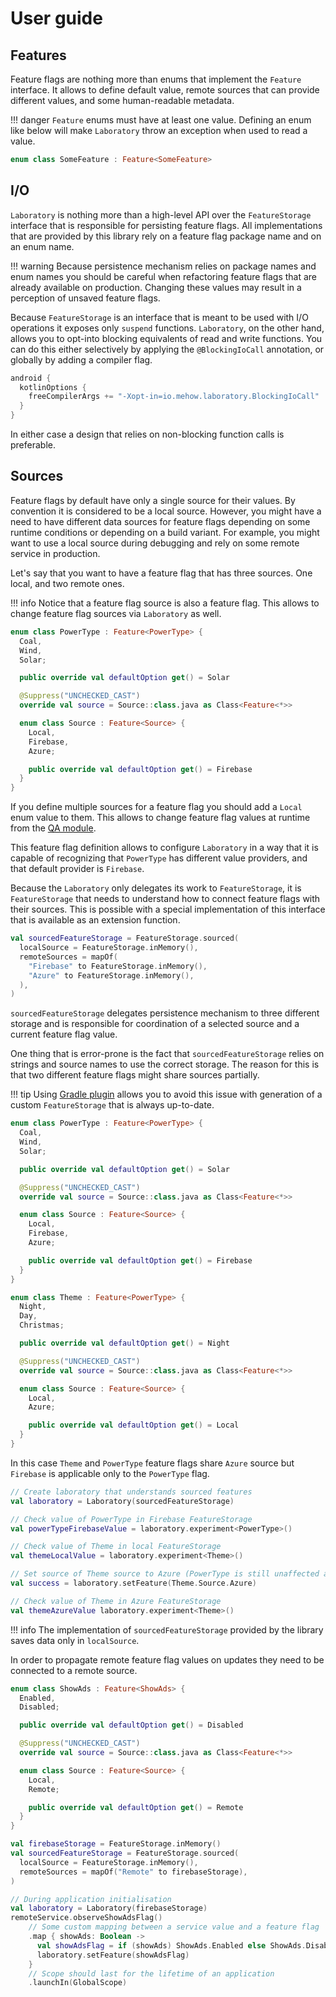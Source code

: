 # User guide

## Features

Feature flags are nothing more than enums that implement the `Feature` interface. It allows to define default value, remote sources that can provide different values, and some human-readable metadata.

!!! danger
    `Feature` enums must have at least one value. Defining an enum like below will make `Laboratory` throw an exception when used to read a value.

```kotlin
enum class SomeFeature : Feature<SomeFeature>
```

## I/O

`Laboratory` is nothing more than a high-level API over the `FeatureStorage` interface that is responsible for persisting feature flags. All implementations that are provided by this library rely on a feature flag package name and on an enum name.

!!! warning
    Because persistence mechanism relies on package names and enum names you should be careful when refactoring feature flags that are already available on production. Changing these values may result in a perception of unsaved feature flags.

Because `FeatureStorage` is an interface that is meant to be used with I/O operations it exposes only `suspend` functions. `Laboratory`, on the other hand, allows you to opt-into blocking equivalents of read and write functions. You can do this either selectively by applying the `@BlockingIoCall` annotation, or globally by adding a compiler flag.

```groovy
android {
  kotlinOptions {
    freeCompilerArgs += "-Xopt-in=io.mehow.laboratory.BlockingIoCall"
  }
}
```

In either case a design that relies on non-blocking function calls is preferable.

## Sources

Feature flags by default have only a single source for their values. By convention it is considered to be a local source. However, you might have a need to have different data sources for feature flags depending on some runtime conditions or depending on a build variant. For example, you might want to use a local source during debugging and rely on some remote service in production.

Let's say that you want to have a feature flag that has three sources. One local, and two remote ones.

!!! info
    Notice that a feature flag source is also a feature flag. This allows to change feature flag sources via `Laboratory` as well.

```kotlin
enum class PowerType : Feature<PowerType> {
  Coal,
  Wind,
  Solar;

  public override val defaultOption get() = Solar

  @Suppress("UNCHECKED_CAST")
  override val source = Source::class.java as Class<Feature<*>>

  enum class Source : Feature<Source> {
    Local,
    Firebase,
    Azure;

    public override val defaultOption get() = Firebase
  }
}
```

If you define multiple sources for a feature flag you should add a `Local` enum value to them. This allows to change feature flag values at runtime from the [QA module](qa-module.md).

This feature flag definition allows to configure `Laboratory` in a way that it is capable of recognizing that `PowerType` has different value providers, and that default provider is `Firebase`.

Because the `Laboratory` only delegates its work to `FeatureStorage`, it is `FeatureStorage` that needs to understand how to connect feature flags with their sources. This is possible with a special implementation of this interface that is available as an extension function.

```kotlin
val sourcedFeatureStorage = FeatureStorage.sourced(
  localSource = FeatureStorage.inMemory(),
  remoteSources = mapOf(
    "Firebase" to FeatureStorage.inMemory(),
    "Azure" to FeatureStorage.inMemory(),
  ),
)
```

`sourcedFeatureStorage` delegates persistence mechanism to three different storage and is responsible for coordination of a selected source and a current feature flag value.

One thing that is error-prone is the fact that `sourcedFeatureStorage` relies on strings and source names to use the correct storage. The reason for this is that two different feature flags might share sources partially.

!!! tip
    Using [Gradle plugin](gradle-plugin.md) allows you to avoid this issue with generation of a custom `FeatureStorage` that is always up-to-date.

```kotlin
enum class PowerType : Feature<PowerType> {
  Coal,
  Wind,
  Solar;

  public override val defaultOption get() = Solar

  @Suppress("UNCHECKED_CAST")
  override val source = Source::class.java as Class<Feature<*>>

  enum class Source : Feature<Source> {
    Local,
    Firebase,
    Azure;

    public override val defaultOption get() = Firebase
  }
}

enum class Theme : Feature<PowerType> {
  Night,
  Day,
  Christmas;

  public override val defaultOption get() = Night

  @Suppress("UNCHECKED_CAST")
  override val source = Source::class.java as Class<Feature<*>>

  enum class Source : Feature<Source> {
    Local,
    Azure;

    public override val defaultOption get() = Local
  }
}
```

In this case `Theme` and `PowerType` feature flags share `Azure` source but `Firebase` is applicable only to the `PowerType` flag.

```kotlin
// Create laboratory that understands sourced features
val laboratory = Laboratory(sourcedFeatureStorage)

// Check value of PowerType in Firebase FeatureStorage
val powerTypeFirebaseValue = laboratory.experiment<PowerType>()

// Check value of Theme in local FeatureStorage
val themeLocalValue = laboratory.experiment<Theme>()

// Set source of Theme source to Azure (PowerType is still unaffected and uses Firebase)
val success = laboratory.setFeature(Theme.Source.Azure)

// Check value of Theme in Azure FeatureStorage
val themeAzureValue laboratory.experiment<Theme>()
```

!!! info
    The implementation of `sourcedFeatureStorage` provided by the library saves data only in `localSource`.

In order to propagate remote feature flag values on updates they need to be connected to a remote source.

```kotlin
enum class ShowAds : Feature<ShowAds> {
  Enabled,
  Disabled;

  public override val defaultOption get() = Disabled

  @Suppress("UNCHECKED_CAST")
  override val source = Source::class.java as Class<Feature<*>>

  enum class Source : Feature<Source> {
    Local,
    Remote;

    public override val defaultOption get() = Remote
  }
}

val firebaseStorage = FeatureStorage.inMemory()
val sourcedFeatureStorage = FeatureStorage.sourced(
  localSource = FeatureStorage.inMemory(),
  remoteSources = mapOf("Remote" to firebaseStorage),
)

// During application initialisation
val laboratory = Laboratory(firebaseStorage)
remoteService.observeShowAdsFlag()
    // Some custom mapping between a service value and a feature flag
    .map { showAds: Boolean ->
      val showAdsFlag = if (showAds) ShowAds.Enabled else ShowAds.Disabled
      laboratory.setFeature(showAdsFlag)
    }
    // Scope should last for the lifetime of an application
    .launchIn(GlobalScope)
```
